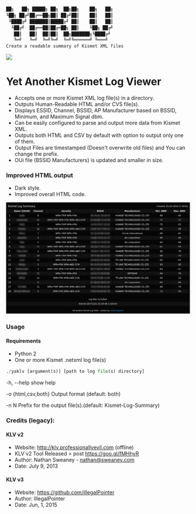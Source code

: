 ```python
██╗   ██╗ █████╗ ██╗  ██╗██╗    ██╗   ██╗
╚██╗ ██╔╝██╔══██╗██║ ██╔╝██║    ██║   ██║
 ╚████╔╝ ███████║█████╔╝ ██║    ██║   ██║
  ╚██╔╝  ██╔══██║██╔═██╗ ██║    ╚██╗ ██╔╝
   ██║   ██║  ██║██║  ██╗███████╗╚████╔╝
   ╚═╝   ╚═╝  ╚═╝╚═╝  ╚═╝╚══════╝ ╚═══╝
Create a readable summary of Kismet XML files
```
<p align="left">
<img src="https://img.shields.io/badge/Python-2-yellow.svg"></a>
</p>

# Yet Another Kismet Log Viewer
+ Accepts one or more Kismet XML log file(s) in a directory.
+ Outputs Human-Readable HTML and/or CVS file(s).
+ Displays ESSID, Channel, BSSID, AP Manufacturer based on BSSID, Minimum, and Maximum Signal dbm.
+ Can be easily configured to parse and output more data from Kismet XML.
+ Outputs both HTML and CSV by default with option to output only one of them.
+ Output Files are timestamped (Doesn't overwrite old files) and You can change the prefix.
+ OUi file (BSSID Manufacturers) is updated and smaller in size.

### Improved HTML output
+ Dark style.
+ Improved overall HTML code.
<img src="https://github.com/mohamedation/YAKLV/blob/master/yaklv-html.png">

### Usage
#### Requirements
* Python 2
* One or more Kismet .netxml log file(s)

```python
./yaklv [argument(s)] [path to log file(s) directory]
```

-h, --help          show help

-o {html,csv,both}  Output format (default: both)

-n N                Prefix for the output file(s).(default: Kismet-Log-Summary)

### Credits (legacy):
#### KLV v2
+ Website: http://klv.professionallyevil.com (offline)
+ KLV v2 Tool Released > post https://goo.gl/fMHhyR
+ Author:  Nathan Sweaney - nathan@sweaney.com
+ Date:   July 9, 2013

#### KLV v3
+ Website: https://github.com/illegalPointer
+ Author: IllegalPointer
+ Date: Jun, 1, 2015
